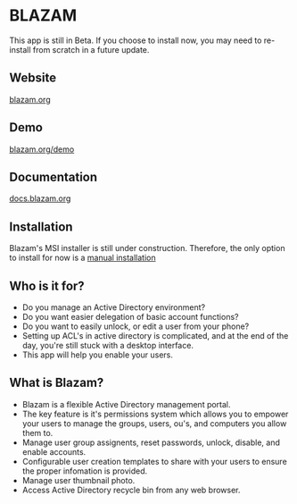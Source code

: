 # BLAZAM

This app is still in Beta. If you choose to install now, you may need to re-install from scratch in a future update.

## Website
[blazam.org](https://blazam.org)


## Demo
[blazam.org/demo](https://blazam.org/demo)

## Documentation
[docs.blazam.org](https://docs.blazam.org)

## Installation
Blazam's MSI installer is still under construction. Therefore,
the only option to install for now is a [manual installation](https://docs.blazam.org/install/manual)

## Who is it for?
* Do you manage an Active Directory environment?
* Do you want easier delegation of basic account functions?
* Do you want to easily unlock, or edit a user from your phone?
* Setting up ACL's in active directory is complicated, and at the end of the day, you're still stuck with a desktop interface.
* This app will help you enable your users.

## What is Blazam?
* Blazam is a flexible Active Directory management portal.
* The key feature is it's permissions system which allows you to empower your users to manage the groups, users, ou's, and computers you allow them to.
* Manage user group assignents, reset passwords, unlock, disable, and enable accounts.
* Configurable user creation templates to share with your users to ensure the proper infomation is provided.
* Manage user thumbnail photo.
* Access Active Directory recycle bin from any web browser.
